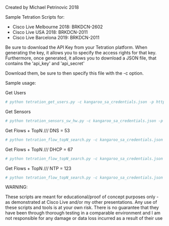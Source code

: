 Created by Michael Petrinovic 2018

Sample Tetration Scripts for:
* Cisco Live Melbourne 2018: BRKDCN-2602
* Cisco Live USA 2018: BRKDCN-2011
* Cisco Live Barcelona 2019: BRKDCN-2011

Be sure to download the API Key from your Tetration platform. When generating the key, it allows you to specify the access rights for that key. Furthermore, once generated, it allows you to download a JSON file, that contains the 'api_key' and 'api_secret'

Download them, be sure to then specify this file with the -c option.

Sample usage:

Get Users
```YAML
# python tetration_get_users.py -c kangaroo_sa_credentials.json -p https://kangaroo.cisco.com
```

Get Sensors
```YAML
# python tetration_sensors_sw_hw.py -c kangaroo_sa_credentials.json -p https://kangaroo.cisco.com
```

Get Flows + TopN /// DNS = 53
```YAML
# python tetration_flow_topN_search.py -c kangaroo_sa_credentials.json -p https://kangaroo.cisco.com --port 53 --limit 500 --hours 24
```

Get Flows + TopN /// DHCP = 67
```YAML
# python tetration_flow_topN_search.py -c kangaroo_sa_credentials.json -p https://kangaroo.cisco.com --port 67 --limit 500 --hours 24
```

Get Flows + TopN /// NTP = 123
```YAML
# python tetration_flow_topN_search.py -c kangaroo_sa_credentials.json -p https://kangaroo.cisco.com --port 123 --limit 500 --hours 24
```


WARNING:

These scripts are meant for educational/proof of concept purposes only - as demonstrated at Cisco Live and/or my other presentations. Any use of these scripts and tools is at your own risk. There is no guarantee that they have been through thorough testing in a comparable environment and I am not responsible for any damage or data loss incurred as a result of their use
